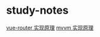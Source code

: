 # study-notes

[vue-router 实现原理](https://github.com/sunny586/study-notes/blob/master/vue/vue-router.md)
[mvvm 实现原理](https://github.com/sunny586/study-notes/blob/master/vue/mvvm.md)
